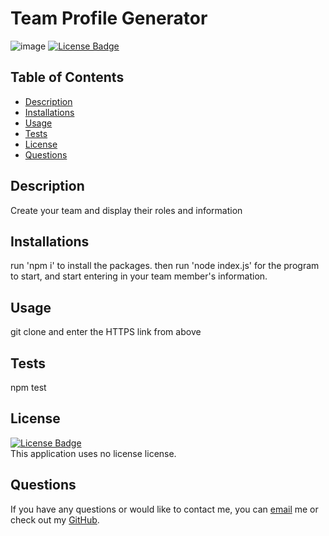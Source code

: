 # Team Profile Generator
![image](https://user-images.githubusercontent.com/56428388/147607422-b6a576ab-556e-4094-baff-c0fc1237b862.png)
[![License Badge]()]()
  ## Table of Contents
  - [Description](#Description)
  - [Installations](#Installations)
  - [Usage](#Usage)
  - [Tests](#Tests)
  - [License](#License)
  - [Questions](#Questions)
  ## Description
  Create your team and display their roles and information
  ## Installations
  run 'npm i' to install the packages. then run 'node index.js' for the program to start, and start entering in your team member's information.
  ## Usage
  git clone and enter the HTTPS link from above
  ## Tests
  npm test
  ## License
  [![License Badge]()]()
  </br>
  This application uses no license license. 
  ## Questions 
  If you have any questions or would like to contact me, you can [email](mailto:quynhndinh96@gmail.com) me
  or check out my [GitHub](https://github.com/quynhndinh).
